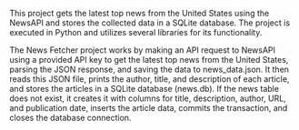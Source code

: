 This project gets the latest top news from the United States using the NewsAPI and stores the collected data in a SQLite database. The project is executed in Python and utilizes several libraries for its functionality.

The News Fetcher project works by making an API request to NewsAPI using a provided API key to get the latest top news from the United States, parsing the JSON response, and saving the data to news_data.json. It then reads this JSON file, prints the author, title, and description of each article, and stores the articles in a SQLite database (news.db). If the news table does not exist, it creates it with columns for title, description, author, URL, and publication date, inserts the article data, commits the transaction, and closes the database connection.
